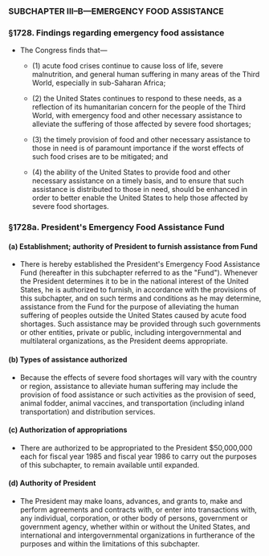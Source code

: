 ### SUBCHAPTER III–B—EMERGENCY FOOD ASSISTANCE

### §1728. Findings regarding emergency food assistance
* The Congress finds that—

  * (1) acute food crises continue to cause loss of life, severe malnutrition, and general human suffering in many areas of the Third World, especially in sub-Saharan Africa;

  * (2) the United States continues to respond to these needs, as a reflection of its humanitarian concern for the people of the Third World, with emergency food and other necessary assistance to alleviate the suffering of those affected by severe food shortages;

  * (3) the timely provision of food and other necessary assistance to those in need is of paramount importance if the worst effects of such food crises are to be mitigated; and

  * (4) the ability of the United States to provide food and other necessary assistance on a timely basis, and to ensure that such assistance is distributed to those in need, should be enhanced in order to better enable the United States to help those affected by severe food shortages.

### §1728a. President's Emergency Food Assistance Fund
#### (a) Establishment; authority of President to furnish assistance from Fund
* There is hereby established the President's Emergency Food Assistance Fund (hereafter in this subchapter referred to as the "Fund"). Whenever the President determines it to be in the national interest of the United States, he is authorized to furnish, in accordance with the provisions of this subchapter, and on such terms and conditions as he may determine, assistance from the Fund for the purpose of alleviating the human suffering of peoples outside the United States caused by acute food shortages. Such assistance may be provided through such governments or other entities, private or public, including intergovernmental and multilateral organizations, as the President deems appropriate.

#### (b) Types of assistance authorized
* Because the effects of severe food shortages will vary with the country or region, assistance to alleviate human suffering may include the provision of food assistance or such activities as the provision of seed, animal fodder, animal vaccines, and transportation (including inland transportation) and distribution services.

#### (c) Authorization of appropriations
* There are authorized to be appropriated to the President $50,000,000 each for fiscal year 1985 and fiscal year 1986 to carry out the purposes of this subchapter, to remain available until expanded.

#### (d) Authority of President
* The President may make loans, advances, and grants to, make and perform agreements and contracts with, or enter into transactions with, any individual, corporation, or other body of persons, government or government agency, whether within or without the United States, and international and intergovernmental organizations in furtherance of the purposes and within the limitations of this subchapter.